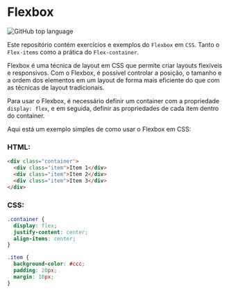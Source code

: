 # Flexbox

![GitHub top language](https://img.shields.io/github/languages/top/berdfandrade1/flexbox)

Este repositório contém exercícios e exemplos do `Flexbox` em `CSS`. Tanto o `Flex-items` como a prática do `Flex-container`. 

Flexbox é uma técnica de layout em CSS que permite criar layouts flexíveis e responsivos. Com o Flexbox, é possível controlar a posição, o tamanho e a ordem dos elementos em um layout de forma mais eficiente do que com as técnicas de layout tradicionais.

Para usar o Flexbox, é necessário definir um container com a propriedade `display: flex`, e em seguida, definir as propriedades de cada item dentro do container.

Aqui está um exemplo simples de como usar o Flexbox em CSS:

### HTML:

```html
<div class="container">
  <div class="item">Item 1</div>
  <div class="item">Item 2</div>
  <div class="item">Item 3</div>
</div>
```

### CSS:

```css
.container {
  display: flex;
  justify-content: center;
  align-items: center;
}

.item {
  background-color: #ccc;
  padding: 20px;
  margin: 10px;
}
```


